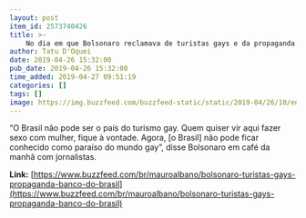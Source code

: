 ```yaml
---
layout: post
item_id: 2573740426
title: >-
    No dia em que Bolsonaro reclamava de turistas gays e da propaganda do BB, as contas do país tomaram um baque de R$ 50 bi
author: Tatu D'Oquei
date: 2019-04-26 15:32:00
pub_date: 2019-04-26 15:32:00
time_added: 2019-04-27 09:51:19
categories: []
tags: []
image: https://img.buzzfeed.com/buzzfeed-static/static/2019-04/26/10/enhanced/buzzfeed-prod-web-02/original-621-1556288758-3.jpg?crop=1024:538;0,0
---
```


“O Brasil não pode ser o país do turismo gay. Quem quiser vir aqui fazer sexo com mulher, fique à vontade. Agora, [o Brasil] não pode ficar conhecido como paraíso do mundo gay”, disse Bolsonaro em café da manhã com jornalistas.

**Link:** [https://www.buzzfeed.com/br/mauroalbano/bolsonaro-turistas-gays-propaganda-banco-do-brasil](https://www.buzzfeed.com/br/mauroalbano/bolsonaro-turistas-gays-propaganda-banco-do-brasil)

